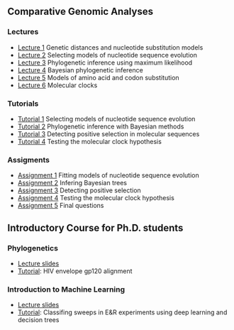 ## Comparative Genomic Analyses

### Lectures
* [Lecture 1](/assets/lectures/Lecture_1.pdf) Genetic distances and nucleotide substitution models
* [Lecture 2](/assets/lectures/Lecture_2.pdf) Selecting models of nucleotide sequence evolution
* [Lecture 3](/assets/lectures/Lecture_3.pdf) Phylogenetic inference using maximum likelihood
* [Lecture 4](/assets/lectures/Lecture_4.pdf) Bayesian phylogenetic inference
* [Lecture 5](/assets/lectures/Lecture_5.pdf) Models of amino acid and codon substitution 
* [Lecture 6](/assets/lectures/Lecture_6.pdf) Molecular clocks

### Tutorials
* [Tutorial 1](tutorial_1.md) Selecting models of nucleotide sequence evolution <br/>
* [Tutorial 2](tutorial_2.md) Phylogenetic inference with Bayesian methods <br/>
* [Tutorial 3](tutorial_3.md) Detecting positive selection in molecular sequences <br/>
* [Tutorial 4](tutorial_4.md) Testing the molecular clock hypothesis

### Assigments
* [Assignment 1](assignment_1.md) Fitting models of nucleotide sequence evolution <br/>
* [Assignment 2](assignment_2.md) Infering Bayesian trees <br/>
* [Assignment 3](assignment_3.md) Detecting positive selection <br/>
* [Assignment 4](assignment_4.md) Testing the molecular clock hypothesis 
* [Assignment 5](assignment_5.md) Final questions

## Introductory Course for Ph.D. students

### Phylogenetics 
* [Lecture slides](/assets/lectures/phylogenetics.pdf) 
* [Tutorial](/assets/lectures/HIV_env_gp120.nxs): HIV envelope gp120 alignment

### Introduction to Machine Learning
* [Lecture slides](/assets/lectures/ml_intro_course_rui_borges.pdf) 
* [Tutorial](https://github.com/diogo-s-ribeiro/Code_IC): Classifing sweeps in E&R experiments using deep learning and decision trees
